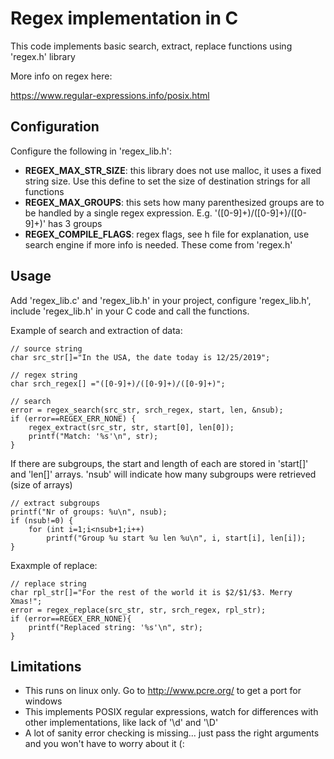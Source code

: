 # Regex implementation in C

This code implements basic search, extract, replace functions using 'regex.h' library

More info on regex here:

https://www.regular-expressions.info/posix.html

## Configuration

Configure the following in 'regex_lib.h':

* __REGEX_MAX_STR_SIZE__: this library does not use malloc, it uses a fixed string size. Use this define to set the size of destination strings for all functions
* __REGEX_MAX_GROUPS__: this sets how many parenthesized groups are to be handled by a single regex expression. E.g. '([0-9]+)/([0-9]+)/([0-9]+)' has 3 groups
* __REGEX_COMPILE_FLAGS__: regex flags, see h file for explanation, use search engine if more info is needed. These come from 'regex.h'

## Usage

Add 'regex_lib.c' and 'regex_lib.h' in your project, configure 'regex_lib.h', include 'regex_lib.h' in your C code and call the functions.

Example of search and extraction of data:

```
// source string
char src_str[]="In the USA, the date today is 12/25/2019";

// regex string    
char srch_regex[] ="([0-9]+)/([0-9]+)/([0-9]+)";

// search
error = regex_search(src_str, srch_regex, start, len, &nsub);
if (error==REGEX_ERR_NONE) {
    regex_extract(src_str, str, start[0], len[0]);
    printf("Match: '%s'\n", str);
}
```

If there are subgroups, the start and length of each are stored in 'start[]' and 'len[]' arrays. 'nsub' will indicate how many subgroups were retrieved (size of arrays)

```
// extract subgroups
printf("Nr of groups: %u\n", nsub);
if (nsub!=0) {
    for (int i=1;i<nsub+1;i++)
        printf("Group %u start %u len %u\n", i, start[i], len[i]);
}
```

Exaxmple of replace:

```
// replace string
char rpl_str[]="For the rest of the world it is $2/$1/$3. Merry Xmas!";
error = regex_replace(src_str, str, srch_regex, rpl_str);
if (error==REGEX_ERR_NONE){
    printf("Replaced string: '%s'\n", str);
}
```

## Limitations

* This runs on linux only. Go to http://www.pcre.org/ to get a port for windows
* This implements POSIX regular expressions, watch for differences with other implementations, like lack of '\d' and '\D'
* A lot of sanity error checking is missing... just pass the right arguments and you won't have to worry about it (:

